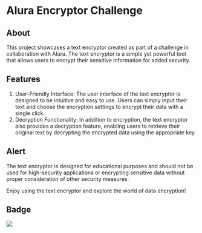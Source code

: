 # Alura Encryptor Challenge

## About
This project showcases a text encryptor created as part of a challenge in collaboration with Alura. The text encryptor is a simple yet powerful tool that allows users to 
encrypt their sensitive information for added security.

## Features
<ol>
  <li>
    User-Friendly Interface: The user interface of the text encryptor is designed to be intuitive and easy to use. Users can simply input their text and choose the encryption settings to encrypt their data with a single click.
  </li>
    <li>
Decryption Functionality: In addition to encryption, the text encryptor also provides a decryption feature, enabling users to retrieve their original text by decrypting the encrypted data using the appropriate key.
  </li>
</ol>

## Alert
The text encryptor is designed for educational purposes and should not be used for high-security applications or encrypting sensitive data without proper consideration of other security measures.

Enjoy using the text encryptor and explore the world of data encryption!

## Badge
<img src='https://user-images.githubusercontent.com/63882053/246555591-9bca6cb1-d05a-46f1-822b-b94f5c41a6e1.png' />
